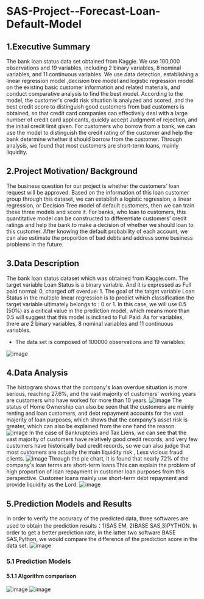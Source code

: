 # SAS-Project--Forecast-Loan-Default-Model
## 1.Executive Summary
The bank loan status data set obtained from Kaggle. We use 100,000 observations and 19 variables, including 2 binary variables, 8 nominal variables, and 11 continuous variables. We use data detection, establishing a linear regression model ,decision tree model and logistic regression model on the existing basic customer information and related materials, and conduct comparative analysis to find the best model. According to the model, the customer's credit risk situation is analyzed and scored, and the best credit score to distinguish good customers from bad customers is obtained, so that credit card companies can effectively deal with a large number of credit card applicants, quickly accept Judgment of rejection, and the initial credit limit given. For customers who borrow from a bank, we can use the model to distinguish the credit rating of the customer and help the bank determine whether it should borrow from the customer. Through analysis, we found that most customers are short-term loans, mainly liquidity.
## 2.Project Motivation/ Background
The business question  for our project is whether the customers’ loan request will be approved. Based on the information of this loan customer group through this dataset, we can establish a logistic regression, a linear regression, or Decision Tree model of default customers, then we can train these three models and score it. For banks, who loan to customers, this quantitative model can be constructed to differentiate customers' credit ratings and help the bank to make a decision of whether we should loan to this customer. After knowing the default probability of each account, we can also estimate the proportion of bad debts and address some business problems in the future.
## 3.Data Description
The bank loan status dataset which was obtained from Kaggle.com. The target variable Loan Status is a binary variable. And it is expressed as Full paid normal: 0, charged off overdue: 1. The goal of the target variable Loan Status in the multiple linear regression is to predict which classification the target variable ultimately belongs to : 0 or 1. In this case, we will use 0.5 (50%) as a critical value in the prediction model, which means more than 0.5 will suggest that this model is inclined to Full Paid. As for variables, there are 2 binary variables, 8 nominal variables and 11 continuous variables.
- The data set is composed of 100000 observations and 19 variables:

![image](https://github.com/Yueqi-19/SAS-Project--Forecast-Loan-Default-Model/blob/main/SAS%20IMG/%E6%88%AA%E5%B1%8F2021-11-18%20%E4%B8%8A%E5%8D%882.20.18.png)
## 4.Data Analysis
The histogram shows that the company's loan overdue situation is more serious, reaching 27.6%, and the vast majority of customers' working years are customers who have worked for more than 10 years.
![image](https://github.com/Yueqi-19/SAS-Project--Forecast-Loan-Default-Model/blob/main/SAS%20IMG/%E6%88%AA%E5%B1%8F2021-11-18%20%E4%B8%8A%E5%8D%882.24.44.png)
The status of Home Ownership can also be seen that the customers are mainly renting and loan customers, and debt repayment accounts for the vast majority of loan purposes, which shows that the company's asset risk is greater, which can also be explained from the one hand the reason.
![image](https://github.com/Yueqi-19/SAS-Project--Forecast-Loan-Default-Model/blob/main/SAS%20IMG/%E6%88%AA%E5%B1%8F2021-11-18%20%E4%B8%8A%E5%8D%882.25.09.png)
In the case of Bankruptcies and Tax Liens, we can see that the vast majority of customers have relatively good credit records, and very few customers have historically bad credit records, so we can also judge that most customers are actually the main liquidity risk , Less vicious fraud clients.
![image](https://github.com/Yueqi-19/SAS-Project--Forecast-Loan-Default-Model/blob/main/SAS%20IMG/%E6%88%AA%E5%B1%8F2021-11-18%20%E4%B8%8A%E5%8D%882.25.30.png)
Through the pie chart, it is found that nearly 72% of the company's loan terms are short-term loans.This can explain the problem of high proportion of loan repayment in customer loan purposes from this perspective. Customer loans mainly use short-term debt repayment and provide liquidity as the Lord.
![image](https://github.com/Yueqi-19/SAS-Project--Forecast-Loan-Default-Model/blob/main/SAS%20IMG/%E6%88%AA%E5%B1%8F2021-11-18%20%E4%B8%8A%E5%8D%882.25.46.png)
## 5.Prediction Models and Results
In order to verify the accuracy of the predicted data, three softwares are used to obtain the prediction results：1)SAS EM, 2)BASE SAS,3)PYTHON. In order to get a better prediction rate, in the latter two software BASE SAS,Python, we would compare the difference of the prediction score in the data set.
![image](https://github.com/Yueqi-19/SAS-Project--Forecast-Loan-Default-Model/blob/main/SAS%20IMG/%E6%88%AA%E5%B1%8F2021-11-18%20%E4%B8%8A%E5%8D%882.26.09.png)
### 5.1 Prediction Models 
#### 5.1.1 Algorithm comparison
![image](https://github.com/Yueqi-19/SAS-Project--Forecast-Loan-Default-Model/blob/main/SAS%20IMG/%E6%88%AA%E5%B1%8F2021-11-18%20%E4%B8%8A%E5%8D%882.27.51.png)
![image](https://github.com/Yueqi-19/SAS-Project--Forecast-Loan-Default-Model/blob/main/SAS%20IMG/%E6%88%AA%E5%B1%8F2021-11-18%20%E4%B8%8A%E5%8D%882.28.11.png)
